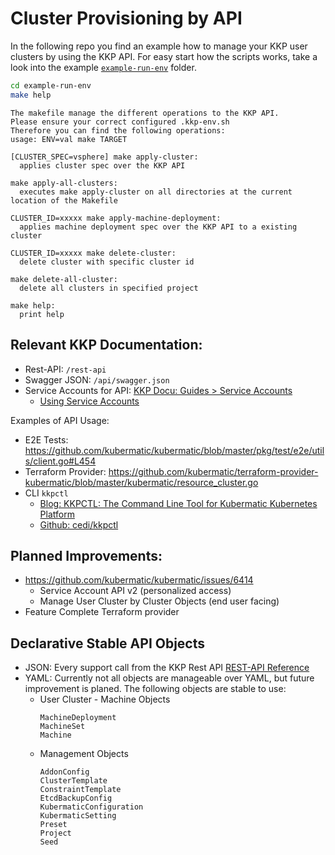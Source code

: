 # Cluster Provisioning by API

In the following repo you find an example how to manage your KKP user clusters by using the KKP API. For easy start how the scripts works, take a look into the example [`example-run-env`](./example-run-env) folder. 
```bash
cd example-run-env
make help 
```
```
The makefile manage the different operations to the KKP API.
Please ensure your correct configured .kkp-env.sh
Therefore you can find the following operations:
usage: ENV=val make TARGET

[CLUSTER_SPEC=vsphere] make apply-cluster:
  applies cluster spec over the KKP API

make apply-all-clusters:
  executes make apply-cluster on all directories at the current location of the Makefile

CLUSTER_ID=xxxxx make apply-machine-deployment:
  applies machine deployment spec over the KKP API to a existing cluster

CLUSTER_ID=xxxxx make delete-cluster:
  delete cluster with specific cluster id

make delete-all-cluster:
  delete all clusters in specified project

make help:
  print help
```

## Relevant KKP Documentation:
- Rest-API: `/rest-api`
- Swagger JSON: `/api/swagger.json`
- Service Accounts for API: [KKP Docu: Guides > Service Accounts](https://docs.kubermatic.com/kubermatic/master/guides/service_account/)
  - [Using Service Accounts](https://docs.kubermatic.com/kubermatic/master/guides/service_account/using_service_account/)

Examples of API Usage:
- E2E Tests: https://github.com/kubermatic/kubermatic/blob/master/pkg/test/e2e/utils/client.go#L454 
- Terraform Provider: https://github.com/kubermatic/terraform-provider-kubermatic/blob/master/kubermatic/resource_cluster.go
- CLI `kkpctl`
  - [Blog: KKPCTL: The Command Line Tool for Kubermatic Kubernetes Platform](https://www.kubermatic.com/blog/kkpctl-the-command-line-tool-for-kubermatic-kubernetes-platform/)
  - [Github: cedi/kkpctl](https://github.com/cedi/kkpctl)


## Planned Improvements:
- https://github.com/kubermatic/kubermatic/issues/6414
  - Service Account API v2 (personalized access)
  - Manage User Cluster by Cluster Objects (end user facing)
- Feature Complete Terraform provider

## Declarative Stable API Objects
- JSON: Every support call from the KKP Rest API [REST-API Reference](https://docs.kubermatic.com/kubermatic/master/references/rest_api_reference/)
- YAML: Currently not all objects are manageable over YAML, but future improvement is planed. The following objects are stable to use: 
  - User Cluster - Machine Objects
    ```
    MachineDeployment
    MachineSet
    Machine
    ```
  - Management Objects
    ```
    AddonConfig
    ClusterTemplate
    ConstraintTemplate
    EtcdBackupConfig
    KubermaticConfiguration
    KubermaticSetting
    Preset
    Project
    Seed
    ```
